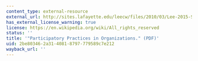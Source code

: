 ```yaml
---
content_type: external-resource
external_url: http://sites.lafayette.edu/leecw/files/2010/03/Lee-2015-Sociology_Compass.pdf
has_external_license_warning: true
license: https://en.wikipedia.org/wiki/All_rights_reserved
status: ''
title: '"Participatory Practices in Organizations." (PDF)'
uid: 2be80346-2a31-4081-8797-779589c7e212
wayback_url: ''
---
```

